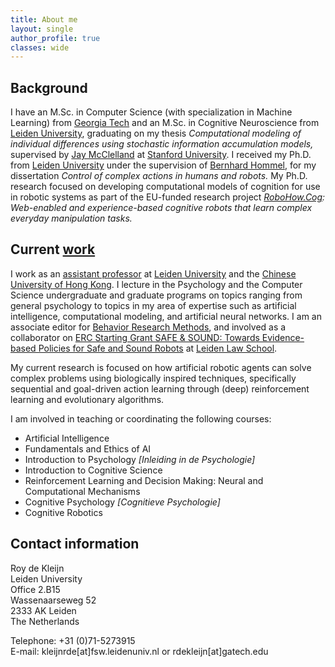 ```yaml
---
title: About me
layout: single
author_profile: true
classes: wide
---
```


## Background
I have an M.Sc. in Computer Science (with specialization in Machine Learning) from [Georgia Tech](https://www.gatech.edu/) and an M.Sc. in Cognitive Neuroscience from [Leiden University](https://www.universiteitleiden.nl/), graduating on my thesis *Computational modeling of individual differences using stochastic information accumulation models,* supervised by [Jay McClelland](https://stanford.edu/~jlmcc/) at [Stanford University](https://www.stanford.edu/). I received my Ph.D. from [Leiden University](https://www.universiteitleiden.nl/) under the supervision of [Bernhard Hommel](https://www.bernhard-hommel.eu/), for my dissertation *Control of complex actions in humans and robots.* My Ph.D. research focused on developing computational models of cognition for use in robotic systems as part of the EU-funded research project *[RoboHow.Cog](http://robohow.org/): Web-enabled and experience-based cognitive robots that learn complex everyday manipulation tasks.*

## Current [work](http://roydekleijn.nl/my-work/)
I work as an [assistant professor](https://www.universiteitleiden.nl/en/staffmembers/roy-de-kleijn) at [Leiden University](https://www.universiteitleiden.nl/) and the [Chinese University of Hong Kong](https://www.cuhk.edu.hk/english/index.html). I lecture in the Psychology and the Computer Science undergraduate and graduate programs on topics ranging from general psychology to topics in my area of expertise such as artificial intelligence, computational modeling, and artificial neural networks. I am an associate editor for [Behavior Research Methods](https://link.springer.com/journal/13428), and involved as a collaborator on [ERC Starting Grant SAFE & SOUND: Towards Evidence-based Policies for Safe and Sound Robots](https://www.ercsafeandsound.eu) at [Leiden Law School](https://www.universiteitleiden.nl/en/law).

My current research is focused on how artificial robotic agents can solve complex problems using biologically inspired techniques, specifically sequential and goal-driven action learning through (deep) reinforcement learning and evolutionary algorithms.

I am involved in teaching or coordinating the following courses:

- Artificial Intelligence
- Fundamentals and Ethics of AI
- Introduction to Psychology *[Inleiding in de Psychologie]*
- Introduction to Cognitive Science
- Reinforcement Learning and Decision Making: Neural and Computational Mechanisms
- Cognitive Psychology *[Cognitieve Psychologie]*
- Cognitive Robotics

## Contact information
 
Roy de Kleijn  
Leiden University  
Office 2.B15  
Wassenaarseweg 52  
2333 AK Leiden  
The Netherlands  

Telephone: +31 (0)71-5273915  
E-mail: kleijnrde[at]fsw.leidenuniv.nl or rdekleijn[at]gatech.edu
